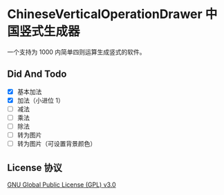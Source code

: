 # ChineseVerticalOperationDrawer 中国竖式生成器

一个支持为 1000 内简单四则运算生成竖式的软件。

## Did And Todo

- [x] 基本加法
- [x] 加法（小进位 1）
- [ ] 减法
- [ ] 乘法
- [ ] 除法
- [ ] 转为图片
- [ ] 转为图片（可设置背景颜色）

## License 协议

[GNU Global Public License (GPL) v3.0](LICENSE)
